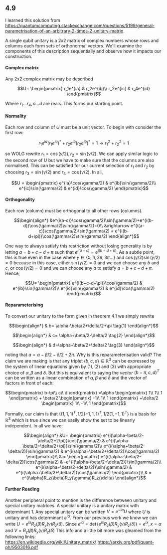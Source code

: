 ## 4.9
I learned this solution from\
https://quantumcomputing.stackexchange.com/questions/5199/general-parametrisation-of-an-arbitrary-2-times-2-unitary-matrix. 

A single qubit unitary is a 2x2 matrix of complex numbers whose rows and columns each form sets of orthonormal vectors. We'll examine the components of this description sequentially and observe how it impacts our construction.

#### **Complex matrix**
Any 2x2 complex matrix may be described
```math 
U=
\begin{pmatrix}
r_1e^{ia} & r_2e^{ib}\\
r_2e^{ic} & r_4e^{id}
\end{pmatrix}
```
Where $r_1...r_4, a...d$ are reals. This forms our starting point.

#### **Normality**
Each row and column of $U$ must be a unit vector. To begin with consider the first row:
```math
r_1e^{ia}(r_1e^{ia})^* + r_2e^{ib}(r_2e^{ib})^*=1
\rightarrow r_1^2+r_2^2=1
```
so WOLG rewrite $r_1=\cos(\gamma/2), r_2=\sin(\gamma/2)$. We can apply similar logic to the second row of $U$ but we have to make sure that the columns are also normalised. This can be satisfied for our current selection of $r_1$ and $r_2$ by choosing $r_3 = \sin(\gamma/2)$ and $r_4=\cos(\gamma/2)$. In all,

```math
U = 
\begin{pmatrix}
e^{ia}\cos(\gamma/2) & e^{ib}\sin(\gamma/2)\\
e^{ic}\sin(\gamma/2) & e^{id}\cos(\gamma/2)
\end{pmatrix}
```

#### **Orthogonality**
Each row (column) must be orthogonal to all other rows (columns).
```math
\begin{align*}
&e^{i(a-c)}\cos(\gamma/2)\sin(\gamma/2)+e^{i(b-d)}\cos(\gamma/2)\sin(\gamma/2)=0\\
&\rightarrow e^{i(a-c)}\cos(\gamma/2)\sin(\gamma/2) = e^{i(b-d+\pi)}\cos(\gamma/2)\sin(\gamma/2)
\end{align*}
```

One way to always satisfy this restriction without losing generality is by letting $a=b+c-d+\pi$ such that $e^{i(a-c)}=e^{i(b-d+\pi)}$. As a subtle point, this is true even in the case where $`\gamma\in \{0, \pi, 2\pi, 3\pi ...\}`$ and $\cos(\gamma/2)\sin(\gamma/2)=0$ because in this case, either $\sin(\gamma/2)=0$ and we can choose any $b$ and $c$, or $\cos(\gamma/2)=0$ and we can choose any $a$ to satisfy $a=b+c-d+\pi$. Hence,
```math
U=
\begin{pmatrix}
e^{i(b+c-d+\pi)}\cos(\gamma/2) & e^{ib}\sin(\gamma/2)\\
e^{ic}\sin(\gamma/2) & e^{id}\cos(\gamma/2)
\end{pmatrix}
```

#### **Reparameterising**
To convert our unitary to the form given in theorem 4.1 we simply rewrite
```math
\begin{align*}
& b= \alpha-\beta/2+\delta/2+\pi \tag{1}
\end{align*}
```
```math
\begin{align*}
& c= \alpha+\beta/2-\delta/2 \tag{2}
\end{align*}
```
```math
\begin{align*}
& d=\alpha+\beta/2+\delta/2 \tag{3}
\end{align*}
```
noting that $a=\alpha-\beta/2-\delta/2+2\pi$. Why is this reparameterisation valid? The claim we are making is  that any triplet $(b,c,d)\in\mathbb{R}^3$ can be expressed by the system of linear equations given by $(1), (2)$ and $(3)$ with appropriate choice of $\alpha, \beta$ and $\delta$. But this is equivalent to saying the *vector* $(b-\pi,c,d)^T$ can be written as a linear combination of $\alpha, \beta$ and $\delta$ and the vector of factors in front of each:

```math
\begin{pmatrix}
b-\pi\\
c\\
d
\end{pmatrix}
=\alpha
\begin{pmatrix}
1\\
1\\
1
\end{pmatrix}
+ \beta/2
\begin{pmatrix}
-1\\
1\\
1
\end{pmatrix}
+\delta/2
\begin{pmatrix}
1\\
-1\\
1
\end{pmatrix}
```

Formally, our claim is that $`\{(1,1,1)^T, 1/2(-1,1,1)^T, 1/2(1,-1,1)^T\}`$ is a basis for $\mathbb{R}^3$ which is true since we can easily show the set to be linearly independent. In all we have:
```math
\begin{align*}
&U=
\begin{pmatrix}
e^{i(\alpha-\beta/2-\delta/2+2\pi)}\cos(\gamma/2) & e^{i(\alpha-\beta/2+\delta/2+\pi)}\sin(\gamma/2)\\
e^{i(\alpha+\beta/2-\delta/2)}\sin(\gamma/2) & e^{i(\alpha+\beta/2+\delta/2)}\cos(\gamma/2)
\end{pmatrix}\\
& =
\begin{pmatrix}
e^{i(\alpha-\beta/2-\delta/2)}\cos(\gamma/2) & -e^{i(\alpha-\beta/2+\delta/2)}\sin(\gamma/2)\\
e^{i(\alpha+\beta/2-\delta/2)}\sin(\gamma/2) & e^{i(\alpha+\beta/2+\delta/2)}\cos(\gamma/2)
\end{pmatrix}\\
& =
e^{i\alpha}R_z(\beta)R_y(\gamma)R_z(\delta)
\end{align*}
```


#### **Further Reading**
Another peripheral point to mention is the difference between unitary and special unitary matrices. A special unitary is a unitary matrix with determinant 1. Any special unitary can be written $V = e^{-i\alpha}U$ where $U$ is unitary and has determinant $e^{i\alpha}$. From our previous work we know we can write $U=e^{ix}R_z(\beta)R_y(\gamma)R_z(\delta)$. Since $e^{i\alpha}=\det(e^{ix}R_z(\beta)R_y(\gamma)R_z(\delta))=e^{ix}, x=\alpha$ and $V=R_z(\beta)R_y(\gamma)R_z(\delta)$ This info and a little bit more was gleamed from the following links:\
https://en.wikipedia.org/wiki/Unitary_matrix\
https://arxiv.org/pdf/quant-ph/9503016.pdf
